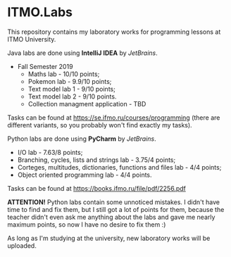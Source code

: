 # ITMO.Labs
This repository contains my laboratory works for programming lessons at ITMO University.

Java labs are done using **IntelliJ IDEA** by *JetBrains*.
- Fall Semester 2019
  - Maths lab - 10/10 points;
  - Pokemon lab - 9.9/10 points;
  - Text model lab 1 - 9/10 points;
  - Text model lab 2 - 9/10 points.
  - Collection managment application - TBD

Tasks can be found at https://se.ifmo.ru/courses/programming (there are different variants, so you probably won't find exactly my tasks).

Python labs are done using **PyCharm** by *JetBrains*.
- I/O lab - 7.63/8 points;
- Branching, cycles, lists and strings lab - 3.75/4 points;
- Corteges, multitudes, dictionaries, functions and files lab - 4/4 points;
- Object oriented programming lab - 4/4 points.

Tasks can be found at https://books.ifmo.ru/file/pdf/2256.pdf

**ATTENTION!** Python labs contain some unnoticed mistakes. I didn't have time to find and fix them,
but I still got a lot of points for them, because the teacher didn't even ask me anything about the labs
and gave me nearly maximum points, so now I have no desire to fix them :)

As long as I'm studying at the university, new laboratory works will be uploaded.
